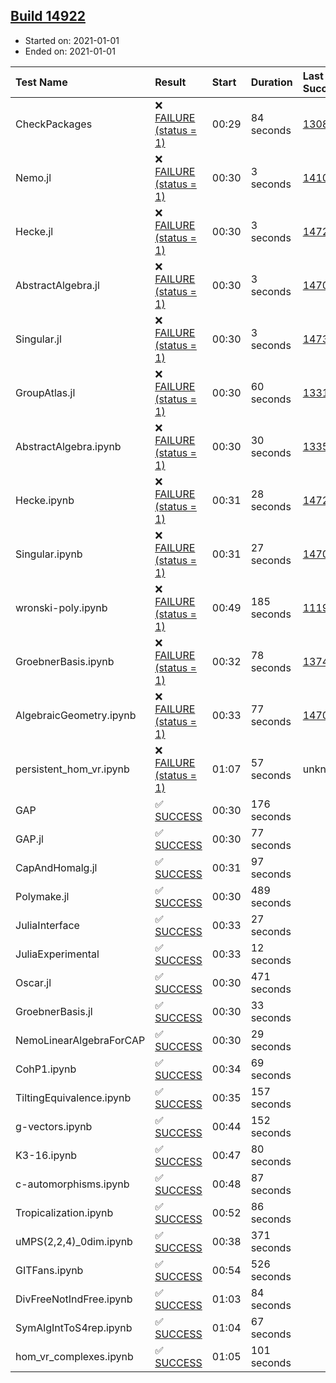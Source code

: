 ## [Build 14922](https://oscarci.mathematik.uni-kl.de/job/oscar/14922/)

* Started on: 2021-01-01
* Ended on: 2021-01-01

| Test Name    | Result | Start | Duration | Last Success | First Failure |
|:-------------|:-------|:------|:---------|:-------------|:--------------|
| CheckPackages | ❌ [FAILURE (status = 1)](https://oscarci.mathematik.uni-kl.de/job/oscar/14922/artifact/logs/build-14922/CheckPackages.log) | 00:29 | 84 seconds | [13085](https://oscarci.mathematik.uni-kl.de/job/oscar/13085/) | [13086](https://oscarci.mathematik.uni-kl.de/job/oscar/13086/) |
| Nemo.jl | ❌ [FAILURE (status = 1)](https://oscarci.mathematik.uni-kl.de/job/oscar/14922/artifact/logs/build-14922/Nemo.jl.log) | 00:30 | 3 seconds | [14101](https://oscarci.mathematik.uni-kl.de/job/oscar/14101/) | [14102](https://oscarci.mathematik.uni-kl.de/job/oscar/14102/) |
| Hecke.jl | ❌ [FAILURE (status = 1)](https://oscarci.mathematik.uni-kl.de/job/oscar/14922/artifact/logs/build-14922/Hecke.jl.log) | 00:30 | 3 seconds | [14723](https://oscarci.mathematik.uni-kl.de/job/oscar/14723/) | [14724](https://oscarci.mathematik.uni-kl.de/job/oscar/14724/) |
| AbstractAlgebra.jl | ❌ [FAILURE (status = 1)](https://oscarci.mathematik.uni-kl.de/job/oscar/14922/artifact/logs/build-14922/AbstractAlgebra.jl.log) | 00:30 | 3 seconds | [14701](https://oscarci.mathematik.uni-kl.de/job/oscar/14701/) | [14702](https://oscarci.mathematik.uni-kl.de/job/oscar/14702/) |
| Singular.jl | ❌ [FAILURE (status = 1)](https://oscarci.mathematik.uni-kl.de/job/oscar/14922/artifact/logs/build-14922/Singular.jl.log) | 00:30 | 3 seconds | [14732](https://oscarci.mathematik.uni-kl.de/job/oscar/14732/) | [14733](https://oscarci.mathematik.uni-kl.de/job/oscar/14733/) |
| GroupAtlas.jl | ❌ [FAILURE (status = 1)](https://oscarci.mathematik.uni-kl.de/job/oscar/14922/artifact/logs/build-14922/GroupAtlas.jl.log) | 00:30 | 60 seconds | [13311](https://oscarci.mathematik.uni-kl.de/job/oscar/13311/) | [13312](https://oscarci.mathematik.uni-kl.de/job/oscar/13312/) |
| AbstractAlgebra.ipynb | ❌ [FAILURE (status = 1)](https://oscarci.mathematik.uni-kl.de/job/oscar/14922/artifact/logs/build-14922/AbstractAlgebra.ipynb.log) | 00:30 | 30 seconds | [13355](https://oscarci.mathematik.uni-kl.de/job/oscar/13355/) | [13356](https://oscarci.mathematik.uni-kl.de/job/oscar/13356/) |
| Hecke.ipynb | ❌ [FAILURE (status = 1)](https://oscarci.mathematik.uni-kl.de/job/oscar/14922/artifact/logs/build-14922/Hecke.ipynb.log) | 00:31 | 28 seconds | [14723](https://oscarci.mathematik.uni-kl.de/job/oscar/14723/) | [14724](https://oscarci.mathematik.uni-kl.de/job/oscar/14724/) |
| Singular.ipynb | ❌ [FAILURE (status = 1)](https://oscarci.mathematik.uni-kl.de/job/oscar/14922/artifact/logs/build-14922/Singular.ipynb.log) | 00:31 | 27 seconds | [14701](https://oscarci.mathematik.uni-kl.de/job/oscar/14701/) | [14702](https://oscarci.mathematik.uni-kl.de/job/oscar/14702/) |
| wronski-poly.ipynb | ❌ [FAILURE (status = 1)](https://oscarci.mathematik.uni-kl.de/job/oscar/14922/artifact/logs/build-14922/wronski-poly.ipynb.log) | 00:49 | 185 seconds | [11192](https://oscarci.mathematik.uni-kl.de/job/oscar/11192/) | [11193](https://oscarci.mathematik.uni-kl.de/job/oscar/11193/) |
| GroebnerBasis.ipynb | ❌ [FAILURE (status = 1)](https://oscarci.mathematik.uni-kl.de/job/oscar/14922/artifact/logs/build-14922/GroebnerBasis.ipynb.log) | 00:32 | 78 seconds | [13748](https://oscarci.mathematik.uni-kl.de/job/oscar/13748/) | [13749](https://oscarci.mathematik.uni-kl.de/job/oscar/13749/) |
| AlgebraicGeometry.ipynb | ❌ [FAILURE (status = 1)](https://oscarci.mathematik.uni-kl.de/job/oscar/14922/artifact/logs/build-14922/AlgebraicGeometry.ipynb.log) | 00:33 | 77 seconds | [14701](https://oscarci.mathematik.uni-kl.de/job/oscar/14701/) | [14702](https://oscarci.mathematik.uni-kl.de/job/oscar/14702/) |
| persistent_hom_vr.ipynb | ❌ [FAILURE (status = 1)](https://oscarci.mathematik.uni-kl.de/job/oscar/14922/artifact/logs/build-14922/persistent_hom_vr.ipynb.log) | 01:07 | 57 seconds | unknown | unknown |
| GAP | ✅ [SUCCESS](https://oscarci.mathematik.uni-kl.de/job/oscar/14922/artifact/logs/build-14922/GAP.log) | 00:30 | 176 seconds |  |  |
| GAP.jl | ✅ [SUCCESS](https://oscarci.mathematik.uni-kl.de/job/oscar/14922/artifact/logs/build-14922/GAP.jl.log) | 00:30 | 77 seconds |  |  |
| CapAndHomalg.jl | ✅ [SUCCESS](https://oscarci.mathematik.uni-kl.de/job/oscar/14922/artifact/logs/build-14922/CapAndHomalg.jl.log) | 00:31 | 97 seconds |  |  |
| Polymake.jl | ✅ [SUCCESS](https://oscarci.mathematik.uni-kl.de/job/oscar/14922/artifact/logs/build-14922/Polymake.jl.log) | 00:30 | 489 seconds |  |  |
| JuliaInterface | ✅ [SUCCESS](https://oscarci.mathematik.uni-kl.de/job/oscar/14922/artifact/logs/build-14922/JuliaInterface.log) | 00:33 | 27 seconds |  |  |
| JuliaExperimental | ✅ [SUCCESS](https://oscarci.mathematik.uni-kl.de/job/oscar/14922/artifact/logs/build-14922/JuliaExperimental.log) | 00:33 | 12 seconds |  |  |
| Oscar.jl | ✅ [SUCCESS](https://oscarci.mathematik.uni-kl.de/job/oscar/14922/artifact/logs/build-14922/Oscar.jl.log) | 00:30 | 471 seconds |  |  |
| GroebnerBasis.jl | ✅ [SUCCESS](https://oscarci.mathematik.uni-kl.de/job/oscar/14922/artifact/logs/build-14922/GroebnerBasis.jl.log) | 00:30 | 33 seconds |  |  |
| NemoLinearAlgebraForCAP | ✅ [SUCCESS](https://oscarci.mathematik.uni-kl.de/job/oscar/14922/artifact/logs/build-14922/NemoLinearAlgebraForCAP.log) | 00:30 | 29 seconds |  |  |
| CohP1.ipynb | ✅ [SUCCESS](https://oscarci.mathematik.uni-kl.de/job/oscar/14922/artifact/logs/build-14922/CohP1.ipynb.log) | 00:34 | 69 seconds |  |  |
| TiltingEquivalence.ipynb | ✅ [SUCCESS](https://oscarci.mathematik.uni-kl.de/job/oscar/14922/artifact/logs/build-14922/TiltingEquivalence.ipynb.log) | 00:35 | 157 seconds |  |  |
| g-vectors.ipynb | ✅ [SUCCESS](https://oscarci.mathematik.uni-kl.de/job/oscar/14922/artifact/logs/build-14922/g-vectors.ipynb.log) | 00:44 | 152 seconds |  |  |
| K3-16.ipynb | ✅ [SUCCESS](https://oscarci.mathematik.uni-kl.de/job/oscar/14922/artifact/logs/build-14922/K3-16.ipynb.log) | 00:47 | 80 seconds |  |  |
| c-automorphisms.ipynb | ✅ [SUCCESS](https://oscarci.mathematik.uni-kl.de/job/oscar/14922/artifact/logs/build-14922/c-automorphisms.ipynb.log) | 00:48 | 87 seconds |  |  |
| Tropicalization.ipynb | ✅ [SUCCESS](https://oscarci.mathematik.uni-kl.de/job/oscar/14922/artifact/logs/build-14922/Tropicalization.ipynb.log) | 00:52 | 86 seconds |  |  |
| uMPS(2,2,4)_0dim.ipynb | ✅ [SUCCESS](https://oscarci.mathematik.uni-kl.de/job/oscar/14922/artifact/logs/build-14922/uMPS-2-2-4-_0dim.ipynb.log) | 00:38 | 371 seconds |  |  |
| GITFans.ipynb | ✅ [SUCCESS](https://oscarci.mathematik.uni-kl.de/job/oscar/14922/artifact/logs/build-14922/GITFans.ipynb.log) | 00:54 | 526 seconds |  |  |
| DivFreeNotIndFree.ipynb | ✅ [SUCCESS](https://oscarci.mathematik.uni-kl.de/job/oscar/14922/artifact/logs/build-14922/DivFreeNotIndFree.ipynb.log) | 01:03 | 84 seconds |  |  |
| SymAlgIntToS4rep.ipynb | ✅ [SUCCESS](https://oscarci.mathematik.uni-kl.de/job/oscar/14922/artifact/logs/build-14922/SymAlgIntToS4rep.ipynb.log) | 01:04 | 67 seconds |  |  |
| hom_vr_complexes.ipynb | ✅ [SUCCESS](https://oscarci.mathematik.uni-kl.de/job/oscar/14922/artifact/logs/build-14922/hom_vr_complexes.ipynb.log) | 01:05 | 101 seconds |  |  |
